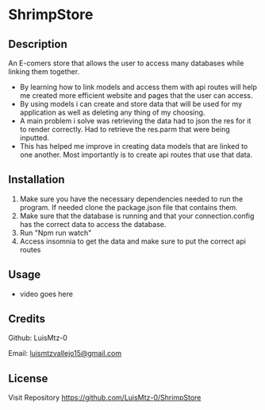 # ShrimpStore

## Description

An E-comers store that allows the user to access many databases while linking them together. 
- By learning how to link models and access them with api routes will help me created more efficient website and pages that the user can access.
- By using models i can create and store data that will be used for my application as well as deleting any thing of my choosing. 
- A main problem i solve was retrieving the data had to json the res for it to render correctly. Had to retrieve the res.parm that were being inputted.
- This has helped me improve in creating data models that are linked to one another. Most importantly is to create api routes that use that data.

## Installation

1. Make sure you have the necessary dependencies needed to run the program. If needed clone the package.json file that contains them. 
2. Make sure that the database is running and that your connection.config has the correct data to access the database.
3. Run "Npm run watch"
4. Access insomnia to get the data and make sure to put the correct api routes

## Usage

- video goes here

## Credits

Github: LuisMtz-0 

Email: luismtzvallejo15@gmail.com

## License
Visit Repository
https://github.com/LuisMtz-0/ShrimpStore
